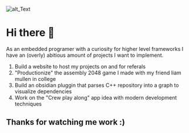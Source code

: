 ![alt_Text](https://imgur.com/a/SQ5atDD)

# Hi there 👋
As an embedded programer with a curiosity for higher level frameworks I have an (overly) abitious amount of projects I want to implement. 

1. Build a website to host my projects on and for referals
2. "Productionize" the assembly 2048 game I made with my friend liam mullen in college
3. Build an obsidian pluggin that parses C++ repository into a graph to visualize dependencies
4. Work on the "Crew play along" app idea with modern development techniques

## Thanks for watching me work :)


<!--
**delaosacruzmarcos/delaosacruzmarcos** is a ✨ _special_ ✨ repository because its `README.md` (this file) appears on your GitHub profile.

Here are some ideas to get you started:

- 🔭 I’m currently working on ...
- 🌱 I’m currently learning ...
- 👯 I’m looking to collaborate on ...
- 🤔 I’m looking for help with ...
- 💬 Ask me about ...
- 📫 How to reach me: ...
- 😄 Pronouns: ...
- ⚡ Fun fact: ...
-->
